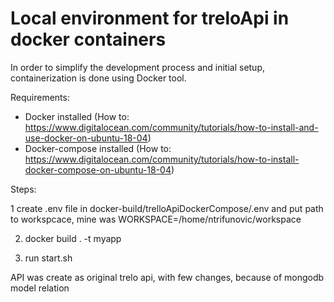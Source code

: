# Local environment for treloApi in docker containers

In order to simplify the development process and initial setup, containerization is done using Docker tool.

Requirements:

- Docker installed (How to: https://www.digitalocean.com/community/tutorials/how-to-install-and-use-docker-on-ubuntu-18-04)
- Docker-compose installed (How to: https://www.digitalocean.com/community/tutorials/how-to-install-docker-compose-on-ubuntu-18-04)

Steps:

1 create .env file in docker-build/trelloApiDockerCompose/.env and put path to workspcace, mine was
WORKSPACE=/home/ntrifunovic/workspace

2. docker build . -t myapp

3. run start.sh

API was create as original trelo api, with few changes, because of mongodb model relation